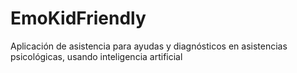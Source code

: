 # EmoKidFriendly
Aplicación de asistencia para ayudas y diagnósticos en asistencias psicológicas, usando inteligencia artificial
